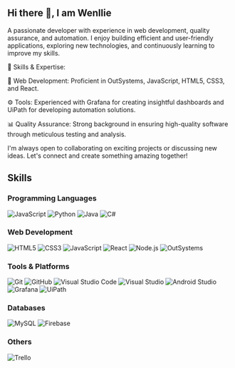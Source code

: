 ## Hi there 👋, I am Wenllie

<!--
**wenllie/wenllie** is a ✨ _special_ ✨ repository because its `README.md` (this file) appears on your GitHub profile.

Here are some ideas to get you started:

- 🔭 I’m currently working on ...
- 🌱 I’m currently learning ...
- 👯 I’m looking to collaborate on ...
- 🤔 I’m looking for help with ...
- 💬 Ask me about ...
- 📫 How to reach me: ...
- 😄 Pronouns: ...
- ⚡ Fun fact: ...
-->

A passionate developer with experience in web development, quality assurance, and automation. I enjoy building efficient and user-friendly applications, exploring new technologies, and continuously learning to improve my skills.


🔧 Skills & Expertise:

🌱 Web Development: Proficient in OutSystems, JavaScript, HTML5, CSS3, and React.

⚙ Tools: Experienced with Grafana for creating insightful dashboards and UiPath for developing automation solutions.

📊 Quality Assurance: Strong background in ensuring high-quality software through meticulous testing and analysis.


I'm always open to collaborating on exciting projects or discussing new ideas. Let's connect and create something amazing together!

## Skills

### Programming Languages
![JavaScript](https://img.shields.io/badge/JavaScript-%23323330.svg?style=flat&logo=javascript&logoColor=%23F7DF1E)
![Python](https://img.shields.io/badge/Python-%2314354C.svg?style=flat&logo=python&logoColor=white)
![Java](https://img.shields.io/badge/Java-%23ED8B00.svg?style=flat&logo=java&logoColor=white)
![C#](https://img.shields.io/badge/C%23-%23239120.svg?style=flat&logo=c-sharp&logoColor=white)

### Web Development
![HTML5](https://img.shields.io/badge/HTML5-%23E34F26.svg?style=flat&logo=html5&logoColor=white)
![CSS3](https://img.shields.io/badge/CSS3-%231572B6.svg?style=flat&logo=css3&logoColor=white)
![JavaScript](https://img.shields.io/badge/JavaScript-%23323330.svg?style=flat&logo=javascript&logoColor=%23F7DF1E)
![React](https://img.shields.io/badge/React-%2320232a.svg?style=flat&logo=react&logoColor=%2361DAFB)
![Node.js](https://img.shields.io/badge/Node.js-%2343853D.svg?style=flat&logo=node.js&logoColor=white)
![OutSystems](https://img.shields.io/badge/OutSystems-%23002E74.svg?style=flat&logo=outsystems&logoColor=white)

### Tools & Platforms
![Git](https://img.shields.io/badge/Git-%23F05033.svg?style=flat&logo=git&logoColor=white)
![GitHub](https://img.shields.io/badge/GitHub-%23181717.svg?style=flat&logo=github&logoColor=white)
![Visual Studio Code](https://img.shields.io/badge/VS%20Code-%23007ACC.svg?style=flat&logo=visual-studio-code&logoColor=white)
![Visual Studio](https://img.shields.io/badge/Visual%20Studio-%235C2D91.svg?style=flat&logo=visual-studio&logoColor=white)
![Android Studio](https://img.shields.io/badge/Android%20Studio-%233DDC84.svg?style=flat&logo=android-studio&logoColor=white)
![Grafana](https://img.shields.io/badge/Grafana-%23F46800.svg?style=flat&logo=grafana&logoColor=white)
![UiPath](https://img.shields.io/badge/UiPath-%230081CB.svg?style=flat&logo=uipath&logoColor=white)

### Databases
![MySQL](https://img.shields.io/badge/MySQL-%2300f.svg?style=flat&logo=mysql&logoColor=white)
![Firebase](https://img.shields.io/badge/Firebase-%23FFCA28.svg?style=flat&logo=firebase&logoColor=white)

### Others
![Trello](https://img.shields.io/badge/Trello-%2300A0DC.svg?style=flat&logo=trello&logoColor=white)


